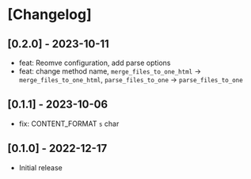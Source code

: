 # [Changelog]

## [0.2.0] - 2023-10-11

- feat: Reomve configuration, add parse options
- feat: change method name, `merge_files_to_one_html` -> `merge_files_to_one_html`, `parse_files_to_one` -> `parse_files_to_one`

## [0.1.1] - 2023-10-06

- fix: CONTENT_FORMAT `s` char

## [0.1.0] - 2022-12-17

- Initial release